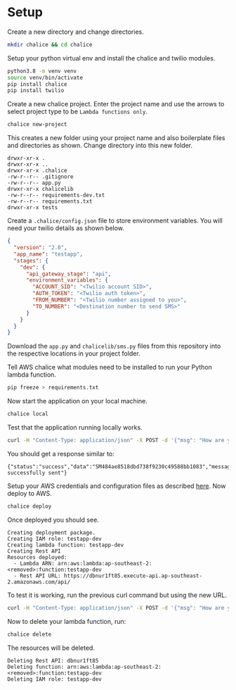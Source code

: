 # Setup

Create a new directory and change directories.
```sh
mkdir chalice && cd chalice
```
Setup your python virtual env and install the chalice and twilio modules.
```sh
python3.8 -m venv venv
source venv/bin/activate
pip install chalice
pip install twilio
```
Create a new chalice project. Enter the project name and use the arrows to select project type to be `Lambda functions only`. 
```sh
chalice new-project
```
This creates a new folder using your project name and also boilerplate files and directories as shown. Change directory into this new folder.
```
drwxr-xr-x .
drwxr-xr-x ..
drwxr-xr-x .chalice
-rw-r--r-- .gitignore
-rw-r--r-- app.py
drwxr-xr-x chalicelib
-rw-r--r-- requirements-dev.txt
-rw-r--r-- requirements.txt
drwxr-xr-x tests
```
Create a `.chalice/config.json` file to store environment variables. You will need your twilio details as shown below.
```json
{
  "version": "2.0",
  "app_name": "testapp",
  "stages": {
    "dev": {
      "api_gateway_stage": "api",
      "environment_variables": {
        "ACCOUNT_SID": "<Twilio account SID>",
        "AUTH_TOKEN": "<Twilio auth token>",
        "FROM_NUMBER": "<Twilio number assigned to you>",
        "TO_NUMBER": "<Destination number to send SMS>"
      }
    }
  }
}
```
Download the `app.py` and `chalicelib/sms.py` files from this repository into the respective locations in your project folder.

Tell AWS chalice what modules need to be installed to run your Python lambda function.
```sh
pip freeze > requirements.txt
```
Now start the application on your local machine.
```sh
chalice local
```
Test that the application running locally works.
```sh
curl -H "Content-Type: application/json" -X POST -d '{"msg": "How are you?"}' http://localhost:8000/service/sms/send
```
You should get a response similar to:
```
{"status":"success","data":"SM484ae8518dbd738f9230c49588bb1083","message":"SMS successfully sent"}
```
Setup your AWS credentials and configuration files as described [here](https://docs.aws.amazon.com/cli/latest/userguide/cli-configure-files.html). Now deploy to AWS.
```sh
chalice deploy
```
Once deployed you should see.
```
Creating deployment package.
Creating IAM role: testapp-dev
Creating lambda function: testapp-dev
Creating Rest API
Resources deployed:
  - Lambda ARN: arn:aws:lambda:ap-southeast-2:<removed>:function:testapp-dev
  - Rest API URL: https://dbnur1ft85.execute-api.ap-southeast-2.amazonaws.com/api/
```
To test it is working, run the previous curl command but using the new URL.
```sh
curl -H "Content-Type: application/json" -X POST -d '{"msg": "How are you?"}' https://dbnur1ft85.execute-api.ap-southeast-2.amazonaws.com/api/service/sms/send
```
Now to delete your lambda function, run:
```sh
chalice delete
```
The resources will be deleted.
```
Deleting Rest API: dbnur1ft85
Deleting function: arn:aws:lambda:ap-southeast-2:<removed>:function:testapp-dev
Deleting IAM role: testapp-dev
```